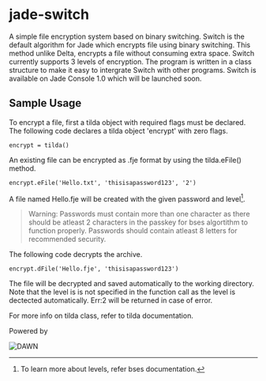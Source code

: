 # jade-switch

A simple file encryption system based on binary switching. Switch is the default algorithm for Jade which encrypts file using binary switching. This method unlike Delta, encrypts a file without consuming extra space. Switch currently supports 3 levels of encryption. The program is written in a class structure to make it easy to intergrate Switch with other programs. Switch is available on Jade Console 1.0 which will be launched soon.

## Sample Usage

To encrypt a file, first a tilda object with required flags must be declared. The following code declares a tilda object 'encrypt' with zero flags.

`encrypt = tilda()`

An existing file can be encrypted as .fje format by using the tilda.eFile() method.

`encrypt.eFile('Hello.txt', 'thisisapassword123', '2')`

A file named Hello.fje will be created with the given password and level[^0].

>Warning: Passwords must contain more than one character as there should be atleast 2 characters in the passkey for bses algortithm to function properly. Passwords should contain atleast 8 letters for recommended security.

The following code decrypts the archive.

`encrypt.dFile('Hello.fje', 'thisisapassword123')`

The file will be decrypted and saved automatically to the working directory. Note that the level is is not specified in the function call as the level is dectected automatically. Err:2 will be returned in case of error.

For more info on tilda class, refer to tilda documentation.

Powered by

![DAWN](https://github.com/flamboyantpenguin/jade-switch/assets/49310641/b28f6250-49ef-49c1-a6b0-79ddf2c00acb)

[^0]: To learn more about levels, refer bses documentation.  
